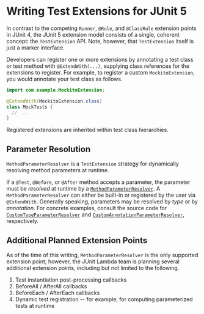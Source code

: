 # Writing Test Extensions for JUnit 5

In contrast to the competing `Runner`, `@Rule`, and `@ClassRule` extension points in JUnit 4, the JUnit 5 extension model consists of a single, coherent concept: the `TestExtension` API. Note, however, that `TestExtension` itself is just a marker interface.

Developers can register one or more extensions by annotating a test class or test method with `@ExtendWith(...)`, supplying class references for the extensions to register. For example, to register a custom `MockitoExtension`, you would annotate your test class as follows.

```java
import com.example.MockitoExtension;

@ExtendWith(MockitoExtension.class)
class MockTests {
  // ...
}
```

Registered extensions are inherited within test class hierarchies.

## Parameter Resolution

`MethodParameterResolver` is a `TestExtension` strategy for dynamically resolving method parameters at runtime.

If a `@Test`, `@Before`, or `@After` method accepts a parameter, the parameter must be _resolved_ at runtime by a [`MethodParameterResolver`]. A `MethodParameterResolver` can either be built-in or registered by the user via `@ExtendWith`. Generally speaking, parameters may be resolved by *type* or by *annotation*. For concrete examples, consult the source code for [`CustomTypeParameterResolver`] and [`CustomAnnotationParameterResolver`], respectively.

## Additional Planned Extension Points

As of the time of this writing, `MethodParameterResolver` is the only supported extension point; however, the JUnit Lambda team is planning several additional extension points, including but not limited to the following.

1. Test instantiation post-processing callbacks
1. BeforeAll / AfterAll callbacks
1. BeforeEach / AfterEach callbacks
1. Dynamic test registration -- for example, for computing parameterized tests at runtime

[CONTRIBUTING]: https://github.com/junit-team/junit-lambda/blob/master/CONTRIBUTING.md
[`CustomAnnotationParameterResolver`]: https://github.com/junit-team/junit-lambda/blob/master/sample-project/src/test/java/com/example/CustomAnnotationParameterResolver.java
[`CustomTypeParameterResolver`]: https://github.com/junit-team/junit-lambda/blob/master/sample-project/src/test/java/com/example/CustomTypeParameterResolver.java
[issue tracker]: https://github.com/junit-team/junit-lambda/issues
[junit5-gradle-consumer]: https://github.com/junit-team/junit5-samples/tree/master/junit5-gradle-consumer
[junit5-maven-consumer]: https://github.com/junit-team/junit5-samples/tree/master/junit5-maven-consumer
[junit5-samples]: https://github.com/junit-team/junit5-samples
[`MethodParameterResolver`]: https://github.com/junit-team/junit-lambda/blob/master/junit5-api/src/main/java/org/junit/gen5/api/extension/MethodParameterResolver.java
[`MockitoDecorator`]: https://github.com/junit-team/junit-lambda/blob/master/sample-extension/src/main/java/com/example/mockito/MockitoDecorator.java
[`MockitoDecoratorInBaseClassTest`]: https://github.com/junit-team/junit-lambda/blob/master/sample-extension/src/test/java/com/example/mockito/MockitoDecoratorInBaseClassTest.java
[`org.junit.gen5.api`]: https://github.com/junit-team/junit-lambda/tree/master/junit5-api/src/main/java/org/junit/gen5/api
[`org.junit.gen5.Assertions`]: https://github.com/junit-team/junit-lambda/blob/master/junit5-api/src/main/java/org/junit/gen5/api/Assertions.java
[`SampleTestCase`]: https://github.com/junit-team/junit-lambda/blob/master/sample-project/src/test/java/com/example/SampleTestCase.java
[snapshots repository]: https://oss.sonatype.org/content/repositories/snapshots/
[`TestNameParameterResolver`]: https://github.com/junit-team/junit-lambda/blob/master/junit5-engine/src/main/java/org/junit/gen5/engine/junit5/extension/TestNameParameterResolver.java
[Twitter]: https://twitter.com/junitlambda

